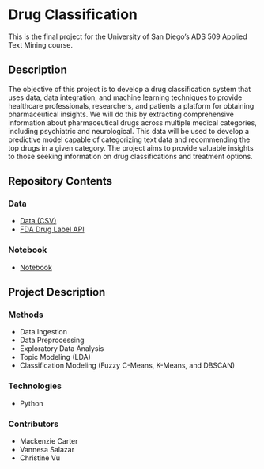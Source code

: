 # Drug Classification
This is the final project for the University of San Diego’s ADS 509 Applied Text Mining course.

## Description
The objective of this project is to develop a drug classification system that uses data, data integration, and machine learning techniques to provide healthcare professionals, researchers, and patients a platform for obtaining pharmaceutical insights. We will do this by extracting comprehensive information about pharmaceutical drugs across multiple medical categories, including psychiatric and neurological. This data will be used to develop a predictive model capable of categorizing text data and recommending the top drugs in a given category. The project aims to provide valuable insights to those seeking information on drug classifications and treatment options.

## Repository Contents
### Data
* [Data (CSV)](https://github.com/christinevu510/Drug-Classification/releases/tag/data)
* [FDA Drug Label API](https://api.fda.gov/drug/label.json)

### Notebook
* [Notebook](https://github.com/christinevu510/Drug-Classification/blob/main/Notebook.ipynb)

## Project Description
### Methods
* Data Ingestion
* Data Preprocessing
* Exploratory Data Analysis
* Topic Modeling (LDA)
* Classification Modeling (Fuzzy C-Means, K-Means, and DBSCAN)

### Technologies
* Python

### Contributors
* Mackenzie Carter
* Vannesa Salazar
* Christine Vu
